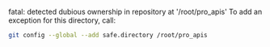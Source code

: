 fatal: detected dubious ownership in repository at '/root/pro_apis'
To add an exception for this directory, call:

```sh
git config --global --add safe.directory /root/pro_apis

```